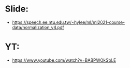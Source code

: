# Slide:  
  * https://speech.ee.ntu.edu.tw/~hylee/ml/ml2021-course-data/normalization_v4.pdf  

# YT:  
  * https://www.youtube.com/watch?v=BABPWOkSbLE  

